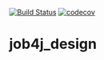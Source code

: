 [![Build Status](https://travis-ci.org/djmoff74/job4j_design.svg?branch=master)](https://travis-ci.org/djmoff74/job4j_design)
[![codecov](https://codecov.io/gh/djmoff74/job4j_design/branch/master/graph/badge.svg?token=2RR2ZMWK4W)](https://codecov.io/gh/djmoff74/job4j_design)
# job4j_design
